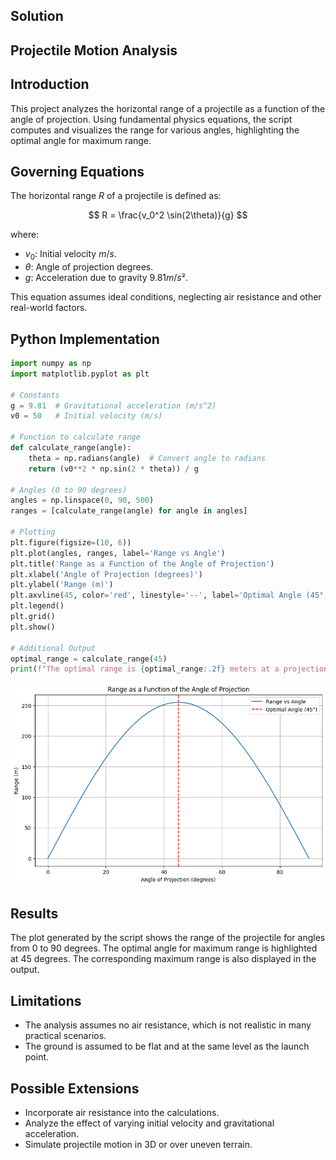 ## Solution

## Projectile Motion Analysis

## Introduction
This project analyzes the horizontal range of a projectile as a function of the angle of projection. Using fundamental physics equations, the script computes and visualizes the range for various angles, highlighting the optimal angle for maximum range.

## Governing Equations
The horizontal range $R$ of a projectile is defined as:

$$
R = \frac{v_0^2 \sin(2\theta)}{g}
$$

where:
- $v_0$: Initial velocity $m/s$.
- $\theta$: Angle of projection degrees.
- $g$: Acceleration due to gravity $9.81 m/s²$.

This equation assumes ideal conditions, neglecting air resistance and other real-world factors.

## Python Implementation

```python
import numpy as np
import matplotlib.pyplot as plt

# Constants
g = 9.81  # Gravitational acceleration (m/s^2)
v0 = 50   # Initial velocity (m/s)

# Function to calculate range
def calculate_range(angle):
    theta = np.radians(angle)  # Convert angle to radians
    return (v0**2 * np.sin(2 * theta)) / g

# Angles (0 to 90 degrees)
angles = np.linspace(0, 90, 500)
ranges = [calculate_range(angle) for angle in angles]

# Plotting
plt.figure(figsize=(10, 6))
plt.plot(angles, ranges, label='Range vs Angle')
plt.title('Range as a Function of the Angle of Projection')
plt.xlabel('Angle of Projection (degrees)')
plt.ylabel('Range (m)')
plt.axvline(45, color='red', linestyle='--', label='Optimal Angle (45°)')
plt.legend()
plt.grid()
plt.show()

# Additional Output
optimal_range = calculate_range(45)
print(f"The optimal range is {optimal_range:.2f} meters at a projection angle of 45 degrees.")
```
<img title="a title" alt="Alt text" src="/docs/1 Physics/1 Mechanics/Image-Problem1.png">

## Results
The plot generated by the script shows the range of the projectile for angles from 0 to 90 degrees. The optimal angle for maximum range is highlighted at 45 degrees. The corresponding maximum range is also displayed in the output.

## Limitations
- The analysis assumes no air resistance, which is not realistic in many practical scenarios.
- The ground is assumed to be flat and at the same level as the launch point.

## Possible Extensions
- Incorporate air resistance into the calculations.
- Analyze the effect of varying initial velocity and gravitational acceleration.
- Simulate projectile motion in 3D or over uneven terrain.